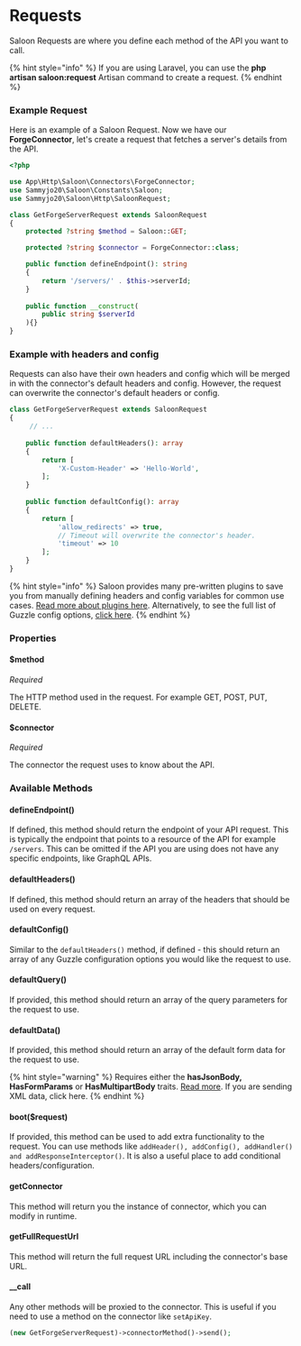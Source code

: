 # Requests

Saloon Requests are where you define each method of the API you want to call.&#x20;

{% hint style="info" %}
If you are using Laravel, you can use the **php artisan saloon:request** Artisan command to create a request.
{% endhint %}

### Example Request

Here is an example of a Saloon Request. Now we have our **ForgeConnector**, let's create a request that fetches a server's details from the API.

```php
<?php

use App\Http\Saloon\Connectors\ForgeConnector;
use Sammyjo20\Saloon\Constants\Saloon;
use Sammyjo20\Saloon\Http\SaloonRequest;

class GetForgeServerRequest extends SaloonRequest
{
    protected ?string $method = Saloon::GET;

    protected ?string $connector = ForgeConnector::class;

    public function defineEndpoint(): string
    {
        return '/servers/' . $this->serverId;
    }
    
    public function __construct(
        public string $serverId
    ){}
}
```

### Example with headers and config

Requests can also have their own headers and config which will be merged in with the connector's default headers and config. However, the request can overwrite the connector's default headers or config.

```php
class GetForgeServerRequest extends SaloonRequest
{
     // ...
     
    public function defaultHeaders(): array
    {
        return [
            'X-Custom-Header' => 'Hello-World',
        ];
    }
    
    public function defaultConfig(): array
    {
        return [
            'allow_redirects' => true,
            // Timeout will overwrite the connector's header.
            'timeout' => 10
        ];
    }
}
```

{% hint style="info" %}
Saloon provides many pre-written plugins to save you from manually defining headers and config variables for common use cases. [Read more about plugins here](../plugins.md). Alternatively, to see the full list of Guzzle config options, [click here](https://docs.guzzlephp.org/en/stable/request-options.html).
{% endhint %}

### Properties

#### $method

_Required_

The HTTP method used in the request. For example GET, POST, PUT, DELETE.

#### $connector

_Required_

The connector the request uses to know about the API.

### Available Methods

#### defineEndpoint()

If defined, this method should return the endpoint of your API request. This is typically the endpoint that points to a resource of the API for example `/servers`. This can be omitted if the API you are using does not have any specific endpoints, like GraphQL APIs.

#### defaultHeaders()

If defined, this method should return an array of the headers that should be used on every request.

#### defaultConfig()

Similar to the `defaultHeaders()` method, if defined - this should return an array of any Guzzle configuration options you would like the request to use.

#### defaultQuery()

If provided, this method should return an array of the query parameters for the request to use.

#### defaultData()

If provided, this method should return an array of the default form data for the request to use.

{% hint style="warning" %}
Requires either the **hasJsonBody, HasFormParams** or **HasMultipartBody** traits. [Read more](attaching-data.md). If you are sending XML data, click here.
{% endhint %}

#### boot($request)

If provided, this method can be used to add extra functionality to the request. You can use methods like `addHeader(), addConfig(), addHandler() and addResponseInterceptor()`. It is also a useful place to add conditional headers/configuration.

#### getConnector

This method will return you the instance of connector, which you can modify in runtime.

#### getFullRequestUrl

This method will return the full request URL including the connector's base URL.

#### \_\_call

Any other methods will be proxied to the connector. This is useful if you need to use a method on the connector like `setApiKey`.

```php
(new GetForgeServerRequest)->connectorMethod()->send();
```
